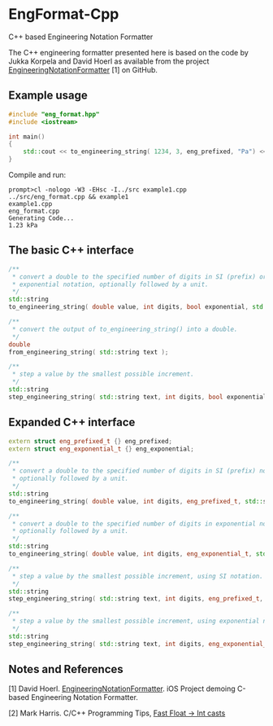 EngFormat-Cpp
=============

C++ based Engineering Notation Formatter

The C++ engineering formatter presented here is based on the code by Jukka Korpela and David Hoerl as available from the project [EngineeringNotationFormatter](https://github.com/dhoerl/EngineeringNotationFormatter) [1] on GitHub.

Example usage
-------------
```Cpp
#include "eng_format.hpp"
#include <iostream>

int main()
{
    std::cout << to_engineering_string( 1234, 3, eng_prefixed, "Pa") << std::endl;
}
```

Compile and run:
```
prompt>cl -nologo -W3 -EHsc -I../src example1.cpp ../src/eng_format.cpp && example1
example1.cpp
eng_format.cpp
Generating Code...
1.23 kPa
```

The basic C++ interface
-----------------------
```Cpp
/**
 * convert a double to the specified number of digits in SI (prefix) or
 * exponential notation, optionally followed by a unit.
 */
std::string
to_engineering_string( double value, int digits, bool exponential, std::string unit = "" );

/**
 * convert the output of to_engineering_string() into a double.
 */
double
from_engineering_string( std::string text );

/**
 * step a value by the smallest possible increment.
 */
std::string
step_engineering_string( std::string text, int digits, bool exponential, bool positive );
```

Expanded C++ interface
----------------------

```Cpp
extern struct eng_prefixed_t {} eng_prefixed;
extern struct eng_exponential_t {} eng_exponential;

/**
 * convert a double to the specified number of digits in SI (prefix) notation,
 * optionally followed by a unit.
 */
std::string
to_engineering_string( double value, int digits, eng_prefixed_t, std::string unit = "" );

/**
 * convert a double to the specified number of digits in exponential notation,
 * optionally followed by a unit.
 */
std::string
to_engineering_string( double value, int digits, eng_exponential_t, std::string unit = "" );

/**
 * step a value by the smallest possible increment, using SI notation.
 */
std::string
step_engineering_string( std::string text, int digits, eng_prefixed_t, bool positive );

/**
 * step a value by the smallest possible increment, using exponential notation.
 */
std::string
step_engineering_string( std::string text, int digits, eng_exponential_t, bool positive );
```

Notes and References
--------------------

[1] David Hoerl. [EngineeringNotationFormatter](https://github.com/dhoerl/EngineeringNotationFormatter). iOS Project demoing C-based Engineering Notation Formatter.

[2] Mark Harris. C/C++ Programming Tips, [Fast Float -> Int casts](http://wwwx.cs.unc.edu/~sud/tips/Programming_Tips.html)
